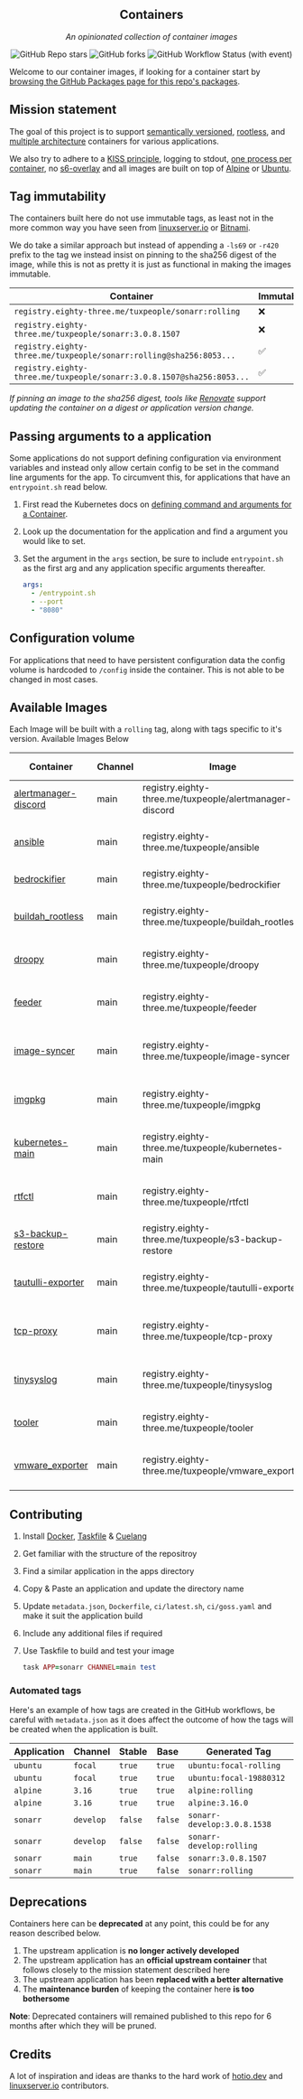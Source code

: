 <!---
NOTE: AUTO-GENERATED FILE
to edit this file, instead edit its template at: ./github/scripts/templates/README.md.j2
-->
<div align="center">


## Containers

_An opinionated collection of container images_

</div>

<div align="center">

![GitHub Repo stars](https://img.shields.io/github/stars/tuxpeople/containers?style=for-the-badge)
![GitHub forks](https://img.shields.io/github/forks/tuxpeople/containers?style=for-the-badge)
![GitHub Workflow Status (with event)](https://img.shields.io/github/actions/workflow/status/tuxpeople/containers/release-scheduled.yaml?style=for-the-badge&label=Scheduled%20Release)

</div>

Welcome to our container images, if looking for a container start by [browsing the GitHub Packages page for this repo's packages](https://github.com/tuxpeople?tab=packages&repo_name=containers).

## Mission statement

The goal of this project is to support [semantically versioned](https://semver.org/), [rootless](https://rootlesscontaine.rs/), and [multiple architecture](https://www.docker.com/blog/multi-arch-build-and-images-the-simple-way/) containers for various applications.

We also try to adhere to a [KISS principle](https://en.wikipedia.org/wiki/KISS_principle), logging to stdout, [one process per container](https://testdriven.io/tips/59de3279-4a2d-4556-9cd0-b444249ed31e/), no [s6-overlay](https://github.com/just-containers/s6-overlay) and all images are built on top of [Alpine](https://hub.docker.com/_/alpine) or [Ubuntu](https://hub.docker.com/_/ubuntu).

## Tag immutability

The containers built here do not use immutable tags, as least not in the more common way you have seen from [linuxserver.io](https://fleet.linuxserver.io/) or [Bitnami](https://bitnami.com/stacks/containers).

We do take a similar approach but instead of appending a `-ls69` or `-r420` prefix to the tag we instead insist on pinning to the sha256 digest of the image, while this is not as pretty it is just as functional in making the images immutable.

| Container                                          | Immutable |
|----------------------------------------------------|-----------|
| `registry.eighty-three.me/tuxpeople/sonarr:rolling`                   | ❌         |
| `registry.eighty-three.me/tuxpeople/sonarr:3.0.8.1507`                | ❌         |
| `registry.eighty-three.me/tuxpeople/sonarr:rolling@sha256:8053...`    | ✅         |
| `registry.eighty-three.me/tuxpeople/sonarr:3.0.8.1507@sha256:8053...` | ✅         |

_If pinning an image to the sha256 digest, tools like [Renovate](https://github.com/renovatebot/renovate) support updating the container on a digest or application version change._

## Passing arguments to a application

Some applications do not support defining configuration via environment variables and instead only allow certain config to be set in the command line arguments for the app. To circumvent this, for applications that have an `entrypoint.sh` read below.

1. First read the Kubernetes docs on [defining command and arguments for a Container](https://kubernetes.io/docs/tasks/inject-data-application/define-command-argument-container/).
2. Look up the documentation for the application and find a argument you would like to set.
3. Set the argument in the `args` section, be sure to include `entrypoint.sh` as the first arg and any application specific arguments thereafter.

    ```yaml
    args:
      - /entrypoint.sh
      - --port
      - "8080"
    ```

## Configuration volume

For applications that need to have persistent configuration data the config volume is hardcoded to `/config` inside the container. This is not able to be changed in most cases.

## Available Images

Each Image will be built with a `rolling` tag, along with tags specific to it's version. Available Images Below

Container | Channel | Image | Latest Tags
--- | --- | --- | ---
[alertmanager-discord](https://github.com/tuxpeople/containers/pkgs/container/alertmanager-discord) | main | registry.eighty-three.me/tuxpeople/alertmanager-discord |![git-89ef841](https://img.shields.io/badge/git--89ef841-blue?style=flat-square) ![rolling](https://img.shields.io/badge/rolling-blue?style=flat-square)
[ansible](https://github.com/tuxpeople/containers/pkgs/container/ansible) | main | registry.eighty-three.me/tuxpeople/ansible |![10](https://img.shields.io/badge/10-blue?style=flat-square) ![10.2](https://img.shields.io/badge/10.2-blue?style=flat-square) ![10.2.0](https://img.shields.io/badge/10.2.0-blue?style=flat-square) ![rolling](https://img.shields.io/badge/rolling-blue?style=flat-square)
[bedrockifier](https://github.com/tuxpeople/containers/pkgs/container/bedrockifier) | main | registry.eighty-three.me/tuxpeople/bedrockifier |![latest](https://img.shields.io/badge/latest-green?style=flat-square) ![rolling](https://img.shields.io/badge/rolling-blue?style=flat-square)
[buildah_rootless](https://github.com/tuxpeople/containers/pkgs/container/buildah_rootless) | main | registry.eighty-three.me/tuxpeople/buildah_rootless |![1](https://img.shields.io/badge/1-blue?style=flat-square) ![1.36](https://img.shields.io/badge/1.36-blue?style=flat-square) ![1.36.0](https://img.shields.io/badge/1.36.0-blue?style=flat-square) ![rolling](https://img.shields.io/badge/rolling-blue?style=flat-square)
[droopy](https://github.com/tuxpeople/containers/pkgs/container/droopy) | main | registry.eighty-three.me/tuxpeople/droopy |![git-7a9c7bc](https://img.shields.io/badge/git--7a9c7bc-blue?style=flat-square) ![rolling](https://img.shields.io/badge/rolling-blue?style=flat-square)
[feeder](https://github.com/tuxpeople/containers/pkgs/container/feeder) | main | registry.eighty-three.me/tuxpeople/feeder |![0](https://img.shields.io/badge/0-blue?style=flat-square) ![0.0](https://img.shields.io/badge/0.0-blue?style=flat-square) ![0.0.1](https://img.shields.io/badge/0.0.1-blue?style=flat-square) ![rolling](https://img.shields.io/badge/rolling-blue?style=flat-square)
[image-syncer](https://github.com/tuxpeople/containers/pkgs/container/image-syncer) | main | registry.eighty-three.me/tuxpeople/image-syncer |![1](https://img.shields.io/badge/1-blue?style=flat-square) ![1.5](https://img.shields.io/badge/1.5-blue?style=flat-square) ![1.5.5](https://img.shields.io/badge/1.5.5-blue?style=flat-square) ![rolling](https://img.shields.io/badge/rolling-blue?style=flat-square)
[imgpkg](https://github.com/tuxpeople/containers/pkgs/container/imgpkg) | main | registry.eighty-three.me/tuxpeople/imgpkg |![0](https://img.shields.io/badge/0-blue?style=flat-square) ![0.44](https://img.shields.io/badge/0.44-blue?style=flat-square) ![0.44.0](https://img.shields.io/badge/0.44.0-blue?style=flat-square) ![rolling](https://img.shields.io/badge/rolling-blue?style=flat-square)
[kubernetes-main](https://github.com/tuxpeople/containers/pkgs/container/kubernetes-main) | main | registry.eighty-three.me/tuxpeople/kubernetes-main |![1](https://img.shields.io/badge/1-blue?style=flat-square) ![1.32](https://img.shields.io/badge/1.32-blue?style=flat-square) ![1.32.1](https://img.shields.io/badge/1.32.1-blue?style=flat-square) ![rolling](https://img.shields.io/badge/rolling-blue?style=flat-square)
[rtfctl](https://github.com/tuxpeople/containers/pkgs/container/rtfctl) | main | registry.eighty-three.me/tuxpeople/rtfctl |![1](https://img.shields.io/badge/1-blue?style=flat-square) ![1.0](https://img.shields.io/badge/1.0-blue?style=flat-square) ![1.0.79](https://img.shields.io/badge/1.0.79-blue?style=flat-square) ![rolling](https://img.shields.io/badge/rolling-blue?style=flat-square)
[s3-backup-restore](https://github.com/tuxpeople/containers/pkgs/container/s3-backup-restore) | main | registry.eighty-three.me/tuxpeople/s3-backup-restore |![git-62c88f9](https://img.shields.io/badge/git--62c88f9-blue?style=flat-square) ![rolling](https://img.shields.io/badge/rolling-blue?style=flat-square)
[tautulli-exporter](https://github.com/tuxpeople/containers/pkgs/container/tautulli-exporter) | main | registry.eighty-three.me/tuxpeople/tautulli-exporter |![0](https://img.shields.io/badge/0-blue?style=flat-square) ![0.1](https://img.shields.io/badge/0.1-blue?style=flat-square) ![0.1.0](https://img.shields.io/badge/0.1.0-blue?style=flat-square) ![rolling](https://img.shields.io/badge/rolling-blue?style=flat-square)
[tcp-proxy](https://github.com/tuxpeople/containers/pkgs/container/tcp-proxy) | main | registry.eighty-three.me/tuxpeople/tcp-proxy |![1](https://img.shields.io/badge/1-blue?style=flat-square) ![1.1](https://img.shields.io/badge/1.1-blue?style=flat-square) ![1.1.0](https://img.shields.io/badge/1.1.0-blue?style=flat-square) ![rolling](https://img.shields.io/badge/rolling-blue?style=flat-square)
[tinysyslog](https://github.com/tuxpeople/containers/pkgs/container/tinysyslog) | main | registry.eighty-three.me/tuxpeople/tinysyslog |![1](https://img.shields.io/badge/1-blue?style=flat-square) ![1.1](https://img.shields.io/badge/1.1-blue?style=flat-square) ![1.1.0](https://img.shields.io/badge/1.1.0-blue?style=flat-square) ![rolling](https://img.shields.io/badge/rolling-blue?style=flat-square)
[tooler](https://github.com/tuxpeople/containers/pkgs/container/tooler) | main | registry.eighty-three.me/tuxpeople/tooler |![git-b14fb0b](https://img.shields.io/badge/git--b14fb0b-blue?style=flat-square) ![rolling](https://img.shields.io/badge/rolling-blue?style=flat-square)
[vmware_exporter](https://github.com/tuxpeople/containers/pkgs/container/vmware_exporter) | main | registry.eighty-three.me/tuxpeople/vmware_exporter |![0](https://img.shields.io/badge/0-blue?style=flat-square) ![0.18](https://img.shields.io/badge/0.18-blue?style=flat-square) ![0.18.4](https://img.shields.io/badge/0.18.4-blue?style=flat-square) ![rolling](https://img.shields.io/badge/rolling-blue?style=flat-square)


## Contributing

1. Install [Docker](https://docs.docker.com/get-docker/), [Taskfile](https://taskfile.dev/) & [Cuelang](https://cuelang.org/)
2. Get familiar with the structure of the repositroy
3. Find a similar application in the apps directory
4. Copy & Paste an application and update the directory name
5. Update `metadata.json`, `Dockerfile`, `ci/latest.sh`, `ci/goss.yaml` and make it suit the application build
6. Include any additional files if required
7. Use Taskfile to build and test your image

    ```ruby
    task APP=sonarr CHANNEL=main test
    ```

### Automated tags

Here's an example of how tags are created in the GitHub workflows, be careful with `metadata.json` as it does affect the outcome of how the tags will be created when the application is built.

| Application | Channel   | Stable  | Base    | Generated Tag               |
|-------------|-----------|---------|---------|-----------------------------|
| `ubuntu`    | `focal`   | `true`  | `true`  | `ubuntu:focal-rolling`      |
| `ubuntu`    | `focal`   | `true`  | `true`  | `ubuntu:focal-19880312`     |
| `alpine`    | `3.16`    | `true`  | `true`  | `alpine:rolling`            |
| `alpine`    | `3.16`    | `true`  | `true`  | `alpine:3.16.0`             |
| `sonarr`    | `develop` | `false` | `false` | `sonarr-develop:3.0.8.1538` |
| `sonarr`    | `develop` | `false` | `false` | `sonarr-develop:rolling`    |
| `sonarr`    | `main`    | `true`  | `false` | `sonarr:3.0.8.1507`         |
| `sonarr`    | `main`    | `true`  | `false` | `sonarr:rolling`            |

## Deprecations

Containers here can be **deprecated** at any point, this could be for any reason described below.

1. The upstream application is **no longer actively developed**
2. The upstream application has an **official upstream container** that follows closely to the mission statement described here
3. The upstream application has been **replaced with a better alternative**
4. The **maintenance burden** of keeping the container here **is too bothersome**

**Note**: Deprecated containers will remained published to this repo for 6 months after which they will be pruned.
## Credits

A lot of inspiration and ideas are thanks to the hard work of [hotio.dev](https://hotio.dev/) and [linuxserver.io](https://www.linuxserver.io/) contributors.
